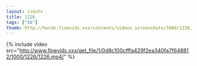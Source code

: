 ```yaml
--- 
layout: sieutv
title: 1226
tags: ["1k"]
thumb: http://hwcdn.finevids.xxx/contents/videos_screenshots/1000/1226/preview.mp4.jpg
---
```

{% include video src="http://www.finevids.xxx/get_file/1/0d8c100cfffa429f2ea340fa7f648812/1000/1226/1226.mp4/" %} 
